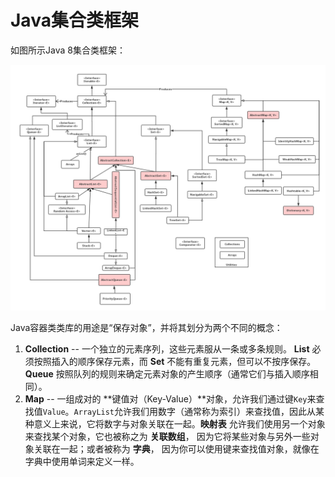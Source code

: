 # Java集合类框架
如图所示Java 8集合类框架：

![JavaCollectionFramework](./images/JavaCollectionFramework.png)

Java容器类类库的用途是“保存对象”，并将其划分为两个不同的概念：
1. **Collection** -- 一个独立的元素序列，这些元素服从一条或多条规则。 **List**  必须按照插入的顺序保存元素，而 **Set** 不能有重复元素，但可以不按序保存。**Queue** 按照队列的规则来确定元素对象的产生顺序（通常它们与插入顺序相同）。
2. **Map** -- 一组成对的 **键值对（Key-Value）**对象，允许我们通过键`Key`来查找值`Value`。`ArrayList`允许我们用数字（通常称为索引）来查找值，因此从某种意义上来说，它将数字与对象关联在一起。**映射表** 允许我们使用另一个对象来查找某个对象，它也被称之为 **关联数组**， 因为它将某些对象与另外一些对象关联在一起；或者被称为 **字典**， 因为你可以使用键来查找值对象，就像在字典中使用单词来定义一样。


